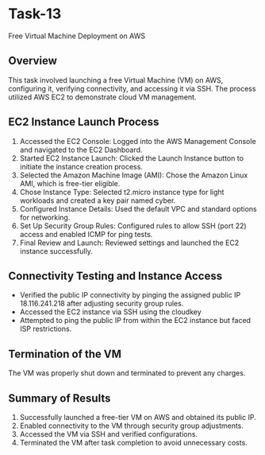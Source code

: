 # Task-13
 Free Virtual Machine Deployment on AWS

## Overview
This task involved launching a free Virtual Machine (VM) on AWS, configuring it, verifying connectivity, and accessing it via SSH. The process utilized AWS EC2 to demonstrate cloud VM management.

## EC2 Instance Launch Process

1. Accessed the EC2 Console: Logged into the AWS Management Console and navigated to the EC2 Dashboard.
2. Started EC2 Instance Launch: Clicked the Launch Instance button to initiate the instance creation process.
3. Selected the Amazon Machine Image (AMI): Chose the Amazon Linux AMI, which is free-tier eligible.
4. Chose Instance Type: Selected t2.micro instance type for light workloads and created a key pair named cyber.
5. Configured Instance Details: Used the default VPC and standard options for networking.
6. Set Up Security Group Rules: Configured rules to allow SSH (port 22) access and enabled ICMP for ping tests.
7. Final Review and Launch: Reviewed settings and launched the EC2 instance successfully.

## Connectivity Testing and Instance Access

- Verified the public IP connectivity by pinging the assigned public IP 18.116.241.218 after adjusting security group rules.
- Accessed the EC2 instance via SSH using the cloudkey
- Attempted to ping the public IP from within the EC2 instance but faced ISP restrictions.

## Termination of the VM
The VM was properly shut down and terminated to prevent any charges.

## Summary of Results
1. Successfully launched a free-tier VM on AWS and obtained its public IP.
2. Enabled connectivity to the VM through security group adjustments.
3. Accessed the VM via SSH and verified configurations.
4. Terminated the VM after task completion to avoid unnecessary costs.
